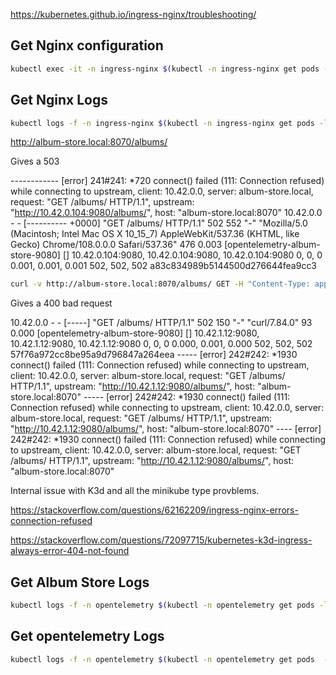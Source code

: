 
https://kubernetes.github.io/ingress-nginx/troubleshooting/

## Get Nginx configuration
```bash
kubectl exec -it -n ingress-nginx $(kubectl -n ingress-nginx get pods -l app.kubernetes.io/name=ingress-nginx -o jsonpath="{.items[0].metadata.name}") -- cat /etc/nginx/nginx.conf > nginx.conf
```

## Get Nginx Logs
```bash
kubectl logs -f -n ingress-nginx $(kubectl -n ingress-nginx get pods -l app.kubernetes.io/name=ingress-nginx -o jsonpath="{.items[0].metadata.name}")
```


http://album-store.local:8070/albums/

Gives a 503

------------ [error] 241#241: *720 connect() failed (111: Connection refused) while connecting to upstream, client: 10.42.0.0, server: album-store.local, request: "GET /albums/ HTTP/1.1", upstream: "http://10.42.0.104:9080/albums/", host: "album-store.local:8070"
10.42.0.0 - - [---------- +0000] "GET /albums/ HTTP/1.1" 502 552 "-" "Mozilla/5.0 (Macintosh; Intel Mac OS X 10_15_7) AppleWebKit/537.36 (KHTML, like Gecko) Chrome/108.0.0.0 Safari/537.36" 476 0.003 [opentelemetry-album-store-9080] [] 10.42.0.104:9080, 10.42.0.104:9080, 10.42.0.104:9080 0, 0, 0 0.001, 0.001, 0.001 502, 502, 502 a83c834989b5144500d276644fea9cc3

```bash
curl -v http://album-store.local:8070/albums/ GET -H "Content-Type: application/json" -H "Host: http://album-store.local:8070
```

Gives a 400 bad request

10.42.0.0 - - [-----] "GET /albums/ HTTP/1.1" 502 150 "-" "curl/7.84.0" 93 0.000 [opentelemetry-album-store-9080] [] 10.42.1.12:9080, 10.42.1.12:9080, 10.42.1.12:9080 0, 0, 0 0.000, 0.001, 0.000 502, 502, 502 57f76a972cc8be95a9d796847a264eea
----- [error] 242#242: *1930 connect() failed (111: Connection refused) while connecting to upstream, client: 10.42.0.0, server: album-store.local, request: "GET /albums/ HTTP/1.1", upstream: "http://10.42.1.12:9080/albums/", host: "album-store.local:8070"
----- [error] 242#242: *1930 connect() failed (111: Connection refused) while connecting to upstream, client: 10.42.0.0, server: album-store.local, request: "GET /albums/ HTTP/1.1", upstream: "http://10.42.1.12:9080/albums/", host: "album-store.local:8070"
---- [error] 242#242: *1930 connect() failed (111: Connection refused) while connecting to upstream, client: 10.42.0.0, server: album-store.local, request: "GET /albums/ HTTP/1.1", upstream: "http://10.42.1.12:9080/albums/", host: "album-store.local:8070"

Internal issue with K3d and all the minikube type provblems.

https://stackoverflow.com/questions/62162209/ingress-nginx-errors-connection-refused

https://stackoverflow.com/questions/72097715/kubernetes-k3d-ingress-always-error-404-not-found

## Get Album Store Logs 

```bash
kubectl logs -f -n opentelemetry $(kubectl -n opentelemetry get pods -l app.kubernetes.io/name=album-store -o jsonpath="{.items[0].metadata.name}")
```

## Get opentelemetry Logs

```bash
kubectl logs -f -n opentelemetry $(kubectl -n opentelemetry get pods  -l app.kubernetes.io/name=opentelemetry-collector -o jsonpath="{.items[0].metadata.name}")
```
